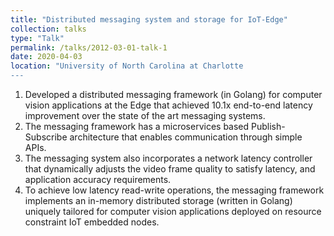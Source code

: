 ```yaml
---
title: "Distributed messaging system and storage for IoT-Edge"
collection: talks
type: "Talk"
permalink: /talks/2012-03-01-talk-1
date: 2020-04-03
location: "University of North Carolina at Charlotte
---
```


1. Developed a distributed messaging framework (in Golang) for computer vision applications at the Edge that achieved 10.1x end-to-end latency improvement over the state of the art messaging systems.
1. The messaging framework has a microservices based Publish-Subscribe architecture that enables communication through simple APIs.
1. The messaging system also incorporates a network latency controller that dynamically adjusts the video frame quality to satisfy latency, and application accuracy requirements.
1. To achieve low latency read-write operations, the messaging framework implements an in-memory distributed storage (written in Golang) uniquely tailored for computer vision applications deployed on resource constraint IoT embedded nodes.
